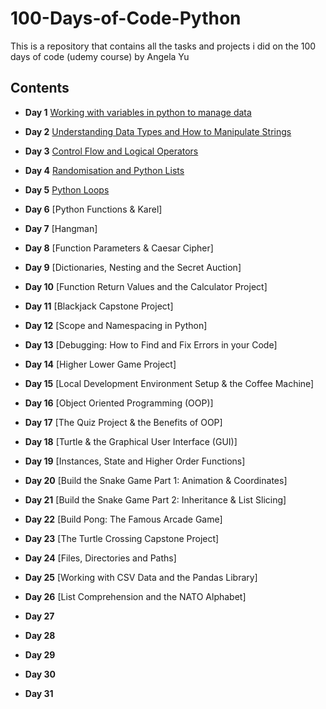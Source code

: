 # 100-Days-of-Code-Python


This is a repository that contains all the tasks and projects i did on the 100 days of code (udemy course) by Angela Yu


## Contents

* **Day 1** [Working with variables in python to manage data](https://github.com/Kingsolomon445/100-Days-of-Code-Python-/tree/main/day01)

* **Day 2** [Understanding Data Types and How to Manipulate Strings](https://github.com/Kingsolomon445/100-Days-of-Code-Python-/tree/main/day02)

* **Day 3** [Control Flow and Logical Operators](https://github.com/Kingsolomon445/100-Days-of-Code-Python-/tree/main/day03)

* **Day 4** [Randomisation and Python Lists](https://github.com/Kingsolomon445/100-Days-of-Code-Python-/tree/main/day04)

* **Day 5** [Python Loops](https://github.com/Kingsolomon445/100-Days-of-Code-Python-/tree/main/day05)

* **Day 6** [Python Functions & Karel]

* **Day 7** [Hangman]

* **Day 8** [Function Parameters & Caesar Cipher]

* **Day 9** [Dictionaries, Nesting and the Secret Auction]

* **Day 10** [Function Return Values and the Calculator Project]

* **Day 11** [Blackjack Capstone Project]

* **Day 12** [Scope and Namespacing in Python]

* **Day 13** [Debugging: How to Find and Fix Errors in your Code]

* **Day 14** [Higher Lower Game Project]

* **Day 15** [Local Development Environment Setup & the Coffee Machine]

* **Day 16** [Object Oriented Programming (OOP)]

* **Day 17** [The Quiz Project & the Benefits of OOP]

* **Day 18** [Turtle & the Graphical User Interface (GUI)]

* **Day 19** [Instances, State and Higher Order Functions]

* **Day 20** [Build the Snake Game Part 1: Animation & Coordinates]

* **Day 21** [Build the Snake Game Part 2: Inheritance & List Slicing]

* **Day 22** [Build Pong: The Famous Arcade Game]

* **Day 23** [The Turtle Crossing Capstone Project]

* **Day 24** [Files, Directories and Paths]

* **Day 25** [Working with CSV Data and the Pandas Library]

* **Day 26** [List Comprehension and the NATO Alphabet]

* **Day 27** 

* **Day 28**

* **Day 29**

* **Day 30**

* **Day 31**






